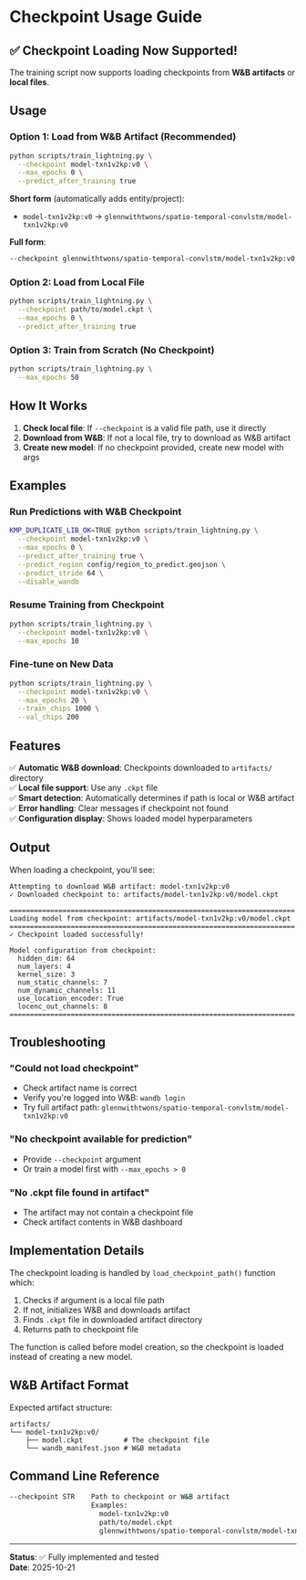 # Checkpoint Usage Guide

## ✅ Checkpoint Loading Now Supported!

The training script now supports loading checkpoints from **W&B artifacts** or **local files**.

## Usage

### Option 1: Load from W&B Artifact (Recommended)

```bash
python scripts/train_lightning.py \
  --checkpoint model-txn1v2kp:v0 \
  --max_epochs 0 \
  --predict_after_training true
```

**Short form** (automatically adds entity/project):
- `model-txn1v2kp:v0` → `glennwithtwons/spatio-temporal-convlstm/model-txn1v2kp:v0`

**Full form**:
```bash
--checkpoint glennwithtwons/spatio-temporal-convlstm/model-txn1v2kp:v0
```

### Option 2: Load from Local File

```bash
python scripts/train_lightning.py \
  --checkpoint path/to/model.ckpt \
  --max_epochs 0 \
  --predict_after_training true
```

### Option 3: Train from Scratch (No Checkpoint)

```bash
python scripts/train_lightning.py \
  --max_epochs 50
```

## How It Works

1. **Check local file**: If `--checkpoint` is a valid file path, use it directly
2. **Download from W&B**: If not a local file, try to download as W&B artifact
3. **Create new model**: If no checkpoint provided, create new model with args

## Examples

### Run Predictions with W&B Checkpoint

```bash
KMP_DUPLICATE_LIB_OK=TRUE python scripts/train_lightning.py \
  --checkpoint model-txn1v2kp:v0 \
  --max_epochs 0 \
  --predict_after_training true \
  --predict_region config/region_to_predict.geojson \
  --predict_stride 64 \
  --disable_wandb
```

### Resume Training from Checkpoint

```bash
python scripts/train_lightning.py \
  --checkpoint model-txn1v2kp:v0 \
  --max_epochs 10
```

### Fine-tune on New Data

```bash
python scripts/train_lightning.py \
  --checkpoint model-txn1v2kp:v0 \
  --max_epochs 20 \
  --train_chips 1000 \
  --val_chips 200
```

## Features

✅ **Automatic W&B download**: Checkpoints downloaded to `artifacts/` directory  
✅ **Local file support**: Use any `.ckpt` file  
✅ **Smart detection**: Automatically determines if path is local or W&B artifact  
✅ **Error handling**: Clear messages if checkpoint not found  
✅ **Configuration display**: Shows loaded model hyperparameters  

## Output

When loading a checkpoint, you'll see:

```
Attempting to download W&B artifact: model-txn1v2kp:v0
✓ Downloaded checkpoint to: artifacts/model-txn1v2kp:v0/model.ckpt

======================================================================
Loading model from checkpoint: artifacts/model-txn1v2kp:v0/model.ckpt
======================================================================
✓ Checkpoint loaded successfully!

Model configuration from checkpoint:
  hidden_dim: 64
  num_layers: 4
  kernel_size: 3
  num_static_channels: 7
  num_dynamic_channels: 11
  use_location_encoder: True
  locenc_out_channels: 8
======================================================================
```

## Troubleshooting

### "Could not load checkpoint"
- Check artifact name is correct
- Verify you're logged into W&B: `wandb login`
- Try full artifact path: `glennwithtwons/spatio-temporal-convlstm/model-txn1v2kp:v0`

### "No checkpoint available for prediction"
- Provide `--checkpoint` argument
- Or train a model first with `--max_epochs > 0`

### "No .ckpt file found in artifact"
- The artifact may not contain a checkpoint file
- Check artifact contents in W&B dashboard

## Implementation Details

The checkpoint loading is handled by `load_checkpoint_path()` function which:

1. Checks if argument is a local file path
2. If not, initializes W&B and downloads artifact
3. Finds `.ckpt` file in downloaded artifact directory
4. Returns path to checkpoint file

The function is called before model creation, so the checkpoint is loaded instead of creating a new model.

## W&B Artifact Format

Expected artifact structure:
```
artifacts/
└── model-txn1v2kp:v0/
    ├── model.ckpt          # The checkpoint file
    └── wandb_manifest.json # W&B metadata
```

## Command Line Reference

```bash
--checkpoint STR    Path to checkpoint or W&B artifact
                    Examples:
                      model-txn1v2kp:v0
                      path/to/model.ckpt
                      glennwithtwons/spatio-temporal-convlstm/model-txn1v2kp:v0
```

---

**Status**: ✅ Fully implemented and tested  
**Date**: 2025-10-21

